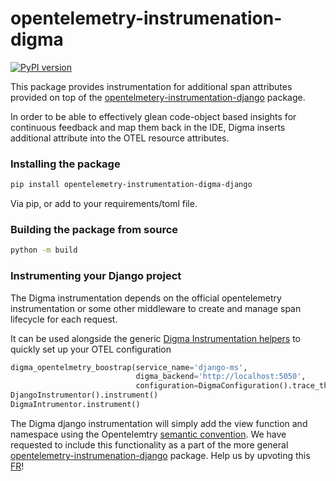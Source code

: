 # opentelemetry-instrumenation-digma
[![PyPI version](https://badge.fury.io/py/opentelemetry-instrumentation-digma.svg)](https://badge.fury.io/py/opentelemetry-instrumentation-digma-django)

This package provides instrumentation for additional span attributes provided on top of the [opentelmetery-instrumentation-django](https://pypi.org/project/opentelemetry-instrumentation-django/) package. 

In order to be able to effectively glean code-object based insights for continuous feedback and map them back in the IDE, Digma inserts additional attribute into the OTEL resource attributes. 

### Installing the package
```bash
pip install opentelemetry-instrumentation-digma-django
```
Via pip, or add to your requirements/toml file.

### Building the package from source

```bash
python -m build
```

### Instrumenting your Django project

The Digma instrumentation depends on the official opentelemetry instrumentation or some other middleware to create and manage span lifecycle for each request.

It can be used alongside the generic [Digma Instrumentation helpers](https://github.com/digma-ai/opentelemetry-instrumentation-digma) to quickly set up your OTEL configuration

```python
digma_opentelmetry_boostrap(service_name='django-ms',
                            digma_backend='http://localhost:5050',
                            configuration=DigmaConfiguration().trace_this_package())
DjangoInstrumentor().instrument()
DigmaIntrumentor.instrument()
```

The Digma django instrumentation will simply add the view function and namespace using the Opentelemtry [semantic convention](https://github.com/open-telemetry/opentelemetry-specification/blob/main/specification/trace/semantic_conventions/span-general.md). We have requested to include this functionality as a part of the more general [opentelemetry-instrumenation-django](https://pypi.org/project/opentelemetry-instrumentation-django/) package. Help us by upvoting this [FR](https://github.com/open-telemetry/opentelemetry-python-contrib/issues/1074)!
